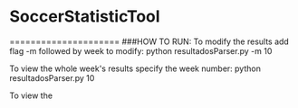 # SoccerStatisticTool
=====================
###HOW TO RUN:
To modify the results add flag -m followed by week to modify: 
python resultadosParser.py -m 10

To view the whole week's results specify the week number:
 python resultadosParser.py 10
   
To view the 
